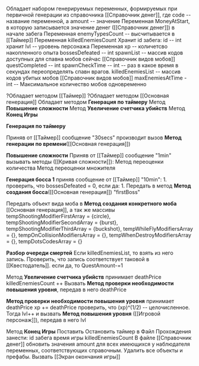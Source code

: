 Обладает набором генерируемых переменных, формируемых при первичной генерации из справочника [[Справочник денег]], где code -- название переменной, а amount -- значение
Переменная MoneyAtStart, в которую записывается значение денег ([[Справочник денег]]) в начале забега
Переменная enemyTypesCount -- высчитывается в [[Таймер]]
Переменная killedEnemiesCount
Хранит id забега: id -- int
хранит lvl -- уровень персонажа
Переменная xp -- количетсво накопленного опыта
bossesDefeated -- int
spawnList -- массив кодов доступных для спавна мобов сейчас [[Справочник видов мобов]]
questCompleted -- int
spawnCheckTime -- int -- раз в какое время в секундах переопределять спавн врагов.
killedEnemiesList -- массив кодов убитых мобов [[Справочник видов мобов]]
maxEnemiesAtTime - int -- Максимальное количество мобов одновременно


?Обладает методом [[Таймер]]
?Обладает методом [[Основная генерация]]
Обладает методом **Генерация по таймеру**
Метод **Повышение сложности**
Метод  **Увеличение счетчика убийств**
Метод **Конец Игры**





**Генерация по таймеру**

Приняв от [[Таймер]] сообщение "30secs" производит вызов **Метод генерации по времени**([[Основная генерация]]) 

**Повышение сложности** 
Приняв от [[Таймер]] сообщение "1min" вызывать методы ([[Кривая сложности]]):
Метод переоценки количества
Метод переоценки множителя

**Генерация босса 1**
приняв сообщение от [[Таймер]] "10min":
	1. проверить, что bossesDefeated = 0, если да: 
		1. Передать в метод **Метод создания босса**([[Основная генерация]]) "firstBoss"

Передать объект вида моба в **Метод создания конкретного моба** [[Основная генерация]], а так же массивы tempShootingModifierFirstArray = {circle}, tempShootingModifierSecondArray = {burst}, tempShootingModifierThirdArray = {buckshot}, tempWhileFlyModifiersArray = {}, tempOnCollisionModifiersArray = {}, tempWhenDestroyModifiersArray = {}, tempDotsCodesArray = {}

**Разбор очереди смертей**
Если killedEnemiesList, то взять из него запись. Проверить, что запись соответствует таковой в [[Квестодатель]]. если да, то QuestAmount-=1


Метод **Увеличение счетчика убийств**
принимает deathPrice
killedEnemiesCount ++
Вызвать **Метод проверки необходимости повышения уровня**, передав в него deathPrice

**Метод проверки необходимости повышения уровня**
принимает deathPrice
xp += deathPrice
проверить, что (xp)^(1/2) -- целочисленное. Тогда lvl++ и вызвать **Метод повышения уровня** ([[Игровой персонаж]]), передав в него lvl

Метод **Конец Игры**
	Поставить Остановить таймер
	в Файл Прохождения занести:
		id забега
		время игры
		killedEnemiesCount
	В файле [[Справочник денег]] обновить значения amount для всех имеющихся у наблюдателя переменных, соответствующих справочным. 
	Удалить все объекты и префабы. Вызвать [[Экран окончания игры]]